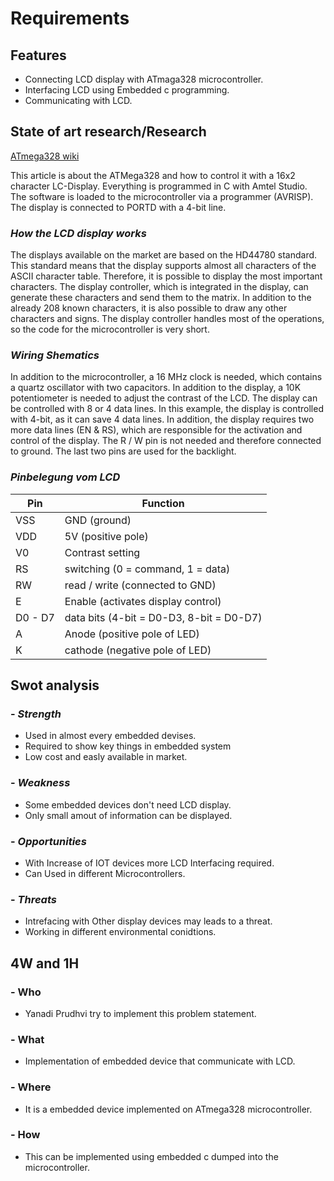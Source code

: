 # Requirements
## Features
- Connecting LCD display with ATmaga328 microcontroller.
- Interfacing LCD using Embedded c programming.
- Communicating with LCD.

## State of art research/Research

[ATmega328 wiki](https://en.wikipedia.org/wiki/ATmega328)

This article is about the ATMega328 and how to control it with a 16x2 character LC-Display. Everything is programmed in C with Amtel Studio. The software is loaded to the microcontroller via a programmer (AVRISP). The display is connected to PORTD with a 4-bit line.

### *How the LCD display works*
The displays available on the market are based on the HD44780 standard. This standard means that the display supports almost all characters of the ASCII character table. Therefore, it is possible to display the most important characters. The display controller, which is integrated in the display, can generate these characters and send them to the matrix. In addition to the already 208 known characters, it is also possible to draw any other characters and signs. The display controller handles most of the operations, so the code for the microcontroller is very short.
### *Wiring Shematics*
In addition to the microcontroller, a 16 MHz clock is needed, which contains a quartz oscillator with two capacitors. In addition to the display, a 10K potentiometer is needed to adjust the contrast of the LCD. The display can be controlled with 8 or 4 data lines. In this example, the display is controlled with 4-bit, as it can save 4 data lines. In addition, the display requires two more data lines (EN & RS), which are responsible for the activation and control of the display. The R / W pin is not needed and therefore connected to ground. The last two pins are used for the backlight.
### *Pinbelegung vom LCD*
|Pin|	Function|
|----|--------|
|VSS	|GND (ground)|
|VDD|	5V (positive pole)|
|V0	|Contrast setting|
|RS|	switching (0 = command, 1 = data)|
|RW	|read / write (connected to GND)|
|E|	Enable (activates display control)|
|D0 - D7|	data bits (4-bit = D0-D3, 8-bit = D0-D7)|
|A	|Anode (positive pole of LED)|
|K	|cathode (negative pole of LED)|

## Swot analysis
###  - *Strength*
-   Used in almost every embedded devises.
-   Required to show key things in embedded system
-   Low cost and easly available in market.

### -   *Weakness*
-   Some embedded devices don't need LCD display.
-   Only small amout of information can be displayed.


### - *Opportunities*
-   With Increase of IOT devices more LCD Interfacing required.
-   Can Used in different Microcontrollers. 
 
### - *Threats*
-   Intrefacing with Other display devices may leads to a threat.
-   Working in different environmental conidtions.
   
## 4W and 1H
### -   Who
-   Yanadi Prudhvi try to implement this problem statement.

### - What
-  Implementation of embedded device that communicate with LCD.

### -  Where
-   It is a embedded device implemented on ATmega328 microcontroller.

### -   How
-    This can be implemented using embedded c dumped into the microcontroller.

